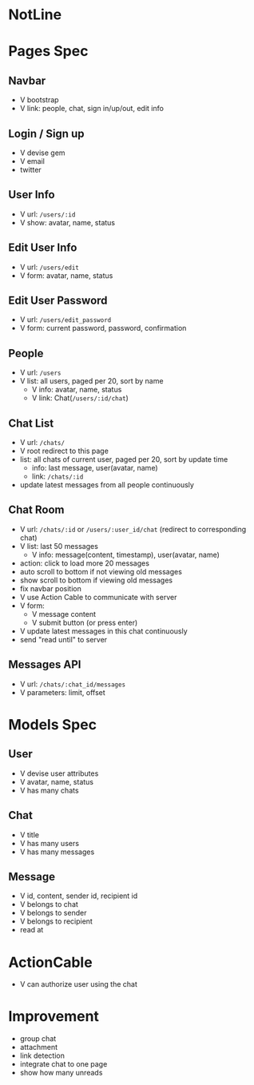 NotLine
===

# Pages Spec

## Navbar
- V bootstrap
- V link: people, chat, sign in/up/out, edit info

## Login / Sign up

- V devise gem
- V email
- twitter

## User Info

- V url: `/users/:id`
- V show: avatar, name, status

## Edit User Info

- V url: `/users/edit`
- V form: avatar, name, status

## Edit User Password

- V url: `/users/edit_password`
- V form: current password, password, confirmation

## People

- V url: `/users`
- V list: all users, paged per 20, sort by name
  - V info: avatar, name, status
  - V link: Chat(`/users/:id/chat`)

## Chat List

- V url: `/chats/`
- V root redirect to this page
- list: all chats of current user, paged per 20, sort by update time
  - info: last message, user(avatar, name)
  - link: `/chats/:id`
- update latest messages from all people continuously

## Chat Room 
- V url: `/chats/:id` or `/users/:user_id/chat` (redirect to corresponding chat)
- V list: last 50 messages
  - V info: message(content, timestamp), user(avatar, name)
- action: click to load more 20 messages
- auto scroll to bottom if not viewing old messages
- show scroll to bottom if viewing old messages
- fix navbar position
- V use Action Cable to communicate with server
- V form: 
  - V message content
  - V submit button (or press enter)
- V update latest messages in this chat continuously
- send "read until" to server

## Messages API
- V url: `/chats/:chat_id/messages`
- V parameters: limit, offset

# Models Spec

## User

- V devise user attributes
- V avatar, name, status
- V has many chats

## Chat

- V title
- V has many users
- V has many messages

## Message

- V id, content, sender id, recipient id
- V belongs to chat
- V belongs to sender
- V belongs to recipient
- read at

# ActionCable

- V can authorize user using the chat

# Improvement
- group chat
- attachment
- link detection
- integrate chat to one page
- show how many unreads
